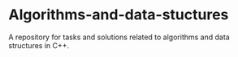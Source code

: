 # Algorithms-and-data-stuctures
A repository for tasks and solutions related to algorithms and data structures in C++.
